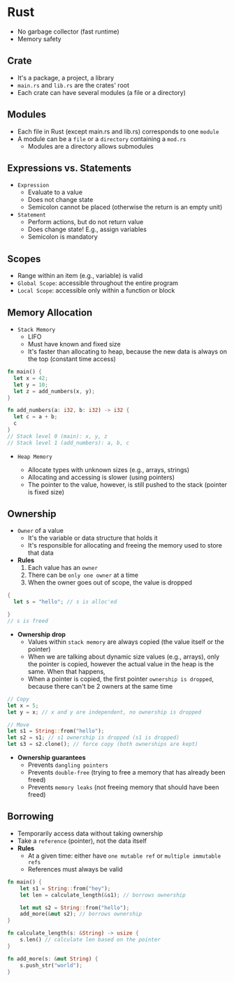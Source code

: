 # Rust

- No garbage collector (fast runtime)
- Memory safety

## Crate

- It's a package, a project, a library
- `main.rs` and `lib.rs` are the crates' root
- Each crate can have several modules (a file or a directory)

## Modules

- Each file in Rust (except main.rs and lib.rs) corresponds to one `module`
- A module can be a `file` or a `directory` containing a `mod.rs`
  - Modules are a directory allows submodules

## Expressions vs. Statements

- `Expression`
  - Evaluate to a value
  - Does not change state
  - Semicolon cannot be placed (otherwise the return is an empty unit)
- `Statement`
  - Perform actions, but do not return value
  - Does change state! E.g., assign variables
  - Semicolon is mandatory

## Scopes

- Range within an item (e.g., variable) is valid
- `Global Scope`: accessible throughout the entire program
- `Local Scope`: accessible only within a function or block

## Memory Allocation

- `Stack Memory`
  - LIFO
  - Must have known and fixed size
  - It's faster than allocating to heap, because the new data is always on the top (constant time access)

```rust
fn main() {
  let x = 42;
  let y = 10;
  let z = add_numbers(x, y);
}

fn add_numbers(a: i32, b: i32) -> i32 {
  let c = a + b;
  c
}
// Stack level 0 (main): x, y, z
// Stack level 1 (add_numbers): a, b, c
```

- `Heap Memory`

  - Allocate types with unknown sizes (e.g., arrays, strings)
  - Allocating and accessing is slower (using pointers)
  - The pointer to the value, however, is still pushed to the stack (pointer is fixed size)

## Ownership

- `Owner` of a value
  - It's the variable or data structure that holds it
  - It's responsible for allocating and freeing the memory used to store that data
- **Rules**
  1. Each value has an `owner`
  1. There can be `only one owner` at a time
  1. When the owner goes out of scope, the value is dropped

```rust
{
  let s = "hello"; // s is alloc'ed

}
// s is freed
```

- **Ownership drop**
  - Values within `stack memory` are always copied (the value itself or the pointer)
  - When we are talking about dynamic size values (e.g., arrays), only the pointer is copied, however the actual value in the heap is the same. When that happens,
  - When a pointer is copied, the first pointer `ownership is dropped`, because there can't be 2 owners at the same time

```rust
// Copy
let x = 5;
let y = x; // x and y are independent, no ownership is dropped

// Move
let s1 = String::from("hello");
let s2 = s1; // s1 ownership is dropped (s1 is dropped)
let s3 = s2.clone(); // force copy (both ownerships are kept)
```

- **Ownership guarantees**
  - Prevents `dangling pointers`
  - Prevents `double-free` (trying to free a memory that has already been freed)
  - Prevents `memory leaks` (not freeing memory that should have been freed)

## Borrowing

- Temporarily access data without taking ownership
- Take a `reference` (pointer), not the data itself
- **Rules**
  - At a given time: either have `one mutable ref` or `multiple immutable refs`
  - References must always be valid

```rust
fn main() {
    let s1 = String::from("hey");
    let len = calculate_length(&s1); // borrows ownership

    let mut s2 = String::from("hello");
    add_more(&mut s2); // borrows ownership
}

fn calculate_length(s: &String) -> usize {
    s.len() // calculate len based on the pointer
}

fn add_more(s: &mut String) {
    s.push_str("world");
}
```
